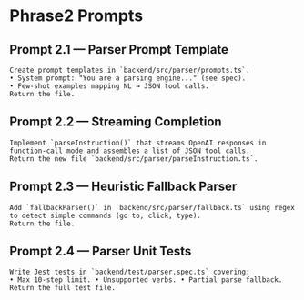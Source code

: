 # Phrase2 Prompts

## Prompt 2.1 — Parser Prompt Template
```text
Create prompt templates in `backend/src/parser/prompts.ts`.
• System prompt: "You are a parsing engine..." (see spec).
• Few‑shot examples mapping NL → JSON tool calls.
Return the file.
```

## Prompt 2.2 — Streaming Completion
```text
Implement `parseInstruction()` that streams OpenAI responses in function‑call mode and assembles a list of JSON tool calls.
Return the new file `backend/src/parser/parseInstruction.ts`.
```

## Prompt 2.3 — Heuristic Fallback Parser
```text
Add `fallbackParser()` in `backend/src/parser/fallback.ts` using regex to detect simple commands (go to, click, type).
Return the file.
```

## Prompt 2.4 — Parser Unit Tests
```text
Write Jest tests in `backend/test/parser.spec.ts` covering:
• Max 10‑step limit. • Unsupported verbs. • Partial parse fallback.
Return the full test file.
```
